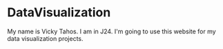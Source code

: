# DataVisualization

My name is Vicky Tahos. I am in J24. I'm going to use this website for my data visualization projects.
